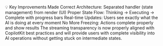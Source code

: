 💡 Key Improvements Made
Correct Architecture: Separated handler (state management) from render (UI)
Proper State Flow: Thinking → Executing → Complete with progress bars
Real-time Updates: Users see exactly what the AI is doing at every moment
No More Freezing: Actions complete properly and show results
The streaming transparency is now properly aligned with CopilotKit best practices and will provide users with complete visibility into AI operations without getting stuck on intermediate states.